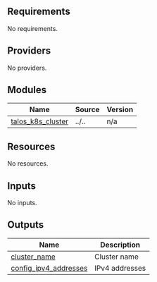 <!-- BEGIN_TF_DOCS -->
## Requirements

No requirements.

## Providers

No providers.

## Modules

| Name | Source | Version |
|------|--------|---------|
| <a name="module_talos_k8s_cluster"></a> [talos\_k8s\_cluster](#module\_talos\_k8s\_cluster) | ../.. | n/a |

## Resources

No resources.

## Inputs

No inputs.

## Outputs

| Name | Description |
|------|-------------|
| <a name="output_cluster_name"></a> [cluster\_name](#output\_cluster\_name) | Cluster name |
| <a name="output_config_ipv4_addresses"></a> [config\_ipv4\_addresses](#output\_config\_ipv4\_addresses) | IPv4 addresses |
<!-- END_TF_DOCS -->